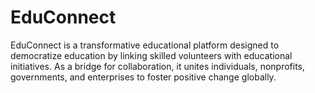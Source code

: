 # EduConnect
 EduConnect is a transformative educational platform designed to democratize education by linking skilled volunteers with educational initiatives. As a bridge for collaboration, it unites individuals, nonprofits, governments, and enterprises to foster positive change globally.
